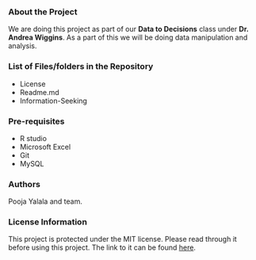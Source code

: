 ### About the Project
We are doing this project as part of our **Data to Decisions** class under **Dr. Andrea Wiggins**. As a part of this we will be doing data manipulation and analysis.

### List of Files/folders in the Repository
* License
* Readme.md
* Information-Seeking

### Pre-requisites
* R studio
* Microsoft Excel
* Git
* MySQL


### Authors
Pooja Yalala and team.

### License Information
This project is protected under the MIT license. Please read through it before using this project.
The link to it can be found [here](https://github.com/PoojaYalala/D2D-Project/blob/master/LICENSE).
